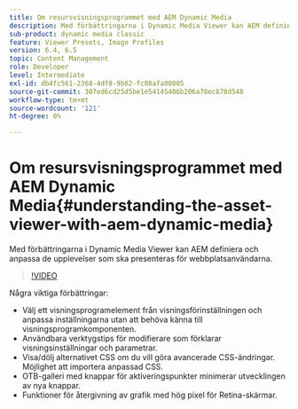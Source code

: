 ```yaml
---
title: Om resursvisningsprogrammet med AEM Dynamic Media
description: Med förbättringarna i Dynamic Media Viewer kan AEM definiera och anpassa de upplevelser som ska presenteras för webbplatsanvändarna.
sub-product: dynamic media classic
feature: Viewer Presets, Image Profiles
version: 6.4, 6.5
topic: Content Management
role: Developer
level: Intermediate
exl-id: db4fc561-2368-4df8-9b02-fc08afa00805
source-git-commit: 307ed6cd25d5be1e54145406b206a78ec878d548
workflow-type: tm+mt
source-wordcount: '121'
ht-degree: 0%

---
```


# Om resursvisningsprogrammet med AEM Dynamic Media{#understanding-the-asset-viewer-with-aem-dynamic-media}

Med förbättringarna i Dynamic Media Viewer kan AEM definiera och anpassa de upplevelser som ska presenteras för webbplatsanvändarna.

>[!VIDEO](https://video.tv.adobe.com/v/17783/?quality=9&learn=on)

Några viktiga förbättringar:

* Välj ett visningsprogramelement från visningsförinställningen och anpassa inställningarna utan att behöva känna till visningsprogramkomponenten.
* Användbara verktygstips för modifierare som förklarar visningsinställningar och parametrar.
* Visa/dölj alternativet CSS om du vill göra avancerade CSS-ändringar. Möjlighet att importera anpassad CSS.
* OTB-galleri med knappar för aktiveringspunkter minimerar utvecklingen av nya knappar.
* Funktioner för återgivning av grafik med hög pixel för Retina-skärmar.
